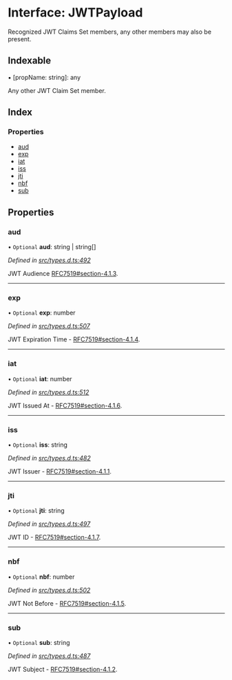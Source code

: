 # Interface: JWTPayload

Recognized JWT Claims Set members, any other members
may also be present.

## Indexable

▪ [propName: string]: any

Any other JWT Claim Set member.

## Index

### Properties

* [aud](_types_d_.jwtpayload.md#aud)
* [exp](_types_d_.jwtpayload.md#exp)
* [iat](_types_d_.jwtpayload.md#iat)
* [iss](_types_d_.jwtpayload.md#iss)
* [jti](_types_d_.jwtpayload.md#jti)
* [nbf](_types_d_.jwtpayload.md#nbf)
* [sub](_types_d_.jwtpayload.md#sub)

## Properties

### aud

• `Optional` **aud**: string \| string[]

*Defined in [src/types.d.ts:492](https://github.com/panva/jose/blob/v3.8.0/src/types.d.ts#L492)*

JWT Audience [RFC7519#section-4.1.3](https://tools.ietf.org/html/rfc7519#section-4.1.3).

___

### exp

• `Optional` **exp**: number

*Defined in [src/types.d.ts:507](https://github.com/panva/jose/blob/v3.8.0/src/types.d.ts#L507)*

JWT Expiration Time - [RFC7519#section-4.1.4](https://tools.ietf.org/html/rfc7519#section-4.1.4).

___

### iat

• `Optional` **iat**: number

*Defined in [src/types.d.ts:512](https://github.com/panva/jose/blob/v3.8.0/src/types.d.ts#L512)*

JWT Issued At - [RFC7519#section-4.1.6](https://tools.ietf.org/html/rfc7519#section-4.1.6).

___

### iss

• `Optional` **iss**: string

*Defined in [src/types.d.ts:482](https://github.com/panva/jose/blob/v3.8.0/src/types.d.ts#L482)*

JWT Issuer - [RFC7519#section-4.1.1](https://tools.ietf.org/html/rfc7519#section-4.1.1).

___

### jti

• `Optional` **jti**: string

*Defined in [src/types.d.ts:497](https://github.com/panva/jose/blob/v3.8.0/src/types.d.ts#L497)*

JWT ID - [RFC7519#section-4.1.7](https://tools.ietf.org/html/rfc7519#section-4.1.7).

___

### nbf

• `Optional` **nbf**: number

*Defined in [src/types.d.ts:502](https://github.com/panva/jose/blob/v3.8.0/src/types.d.ts#L502)*

JWT Not Before - [RFC7519#section-4.1.5](https://tools.ietf.org/html/rfc7519#section-4.1.5).

___

### sub

• `Optional` **sub**: string

*Defined in [src/types.d.ts:487](https://github.com/panva/jose/blob/v3.8.0/src/types.d.ts#L487)*

JWT Subject - [RFC7519#section-4.1.2](https://tools.ietf.org/html/rfc7519#section-4.1.2).
